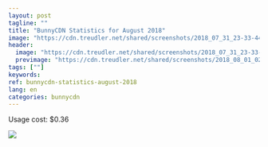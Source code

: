 ```yaml
---
layout: post
tagline: ""
title: "BunnyCDN Statistics for August 2018"
image: "https://cdn.treudler.net/shared/screenshots/2018_07_31_23-33-44_GNzC313NVkKZtdVqOC5Z.png"
header:
  image: "https://cdn.treudler.net/shared/screenshots/2018_07_31_23-33-44_GNzC313NVkKZtdVqOC5Z.png"
  previmage: "https://cdn.treudler.net/shared/screenshots/2018_08_01_02-13-54_y2YKpyH5EViMc2cA7uXW.png"
tags: [""]
keywords:
ref: bunnycdn-statistics-august-2018
lang: en
categories: bunnycdn
---
```


Usage cost: $0.36

![](https://cdn.treudler.net/shared/screenshots/2018_09_01_15-06-26_fCdFcaGEKRED3XapgArK.png)

